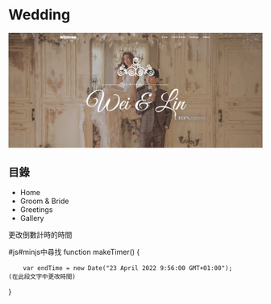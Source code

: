# Wedding


<a href="https://www.youtube.com/watch?v=wYbkKhQLOzw&ab_channel=TingLiang" title="婚禮loading"><img src="https://github.com/Art-liang/Wedding/blob/main/images/wed-p1.jpg" alt="婚禮" /></a>
 

## 目錄

* Home
* Groom & Bride
* Greetings
* Gallery


更改倒數計時的時間

#js#minjs中尋找
function makeTimer() {

		var endTime = new Date("23 April 2022 9:56:00 GMT+01:00");			(在此段文字中更改時間)
}

